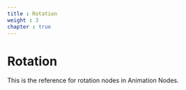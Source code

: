 ```yaml
---
title : Rotation
weight : 3
chapter : true
---
```


# Rotation

This is the reference for rotation nodes in Animation Nodes.
